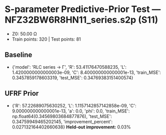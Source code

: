 # S-parameter Predictive-Prior Test — NFZ32BW6R8HN11_series.s2p (S11)
- Z0: 50.00 Ω
- Train points: 320  |  Test points: 81

## Baseline
- {'model': 'RLC series -> Γ', 'R': 53.41176470588235, 'L': 1.4200000000000003e-09, 'C': 8.400000000000001e-13, 'train_MSE': 0.3457859178603319, 'test_MSE': 0.34769383151400574}

## UFRF Prior
- {'R': 57.22689075630252, 'L': 1.1157142857142858e-09, 'C': 9.000000000000001e-13, 'a': 0.0, 'phi': 0.0, 'train_MSE': np.float64(0.34569803684877876), 'test_MSE': 0.34759949465202145, 'improvement_percent': 0.027132164402660638}
**Held-out improvement:** 0.03%